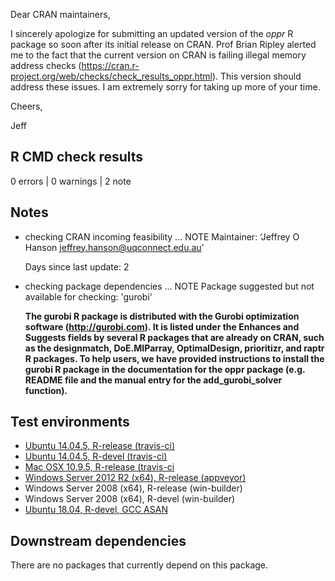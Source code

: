 Dear CRAN maintainers,

I sincerely apologize for submitting an updated version of the _oppr_ R package so soon after its initial release on CRAN. Prof Brian Ripley alerted me to the fact that the current version on CRAN is failing illegal memory address checks (https://cran.r-project.org/web/checks/check_results_oppr.html). This version should address these issues. I am extremely sorry for taking up more of your time.

Cheers,

Jeff

## R CMD check results

0 errors | 0 warnings | 2 note

## Notes

* checking CRAN incoming feasibility ... NOTE
    Maintainer: ‘Jeffrey O Hanson <jeffrey.hanson@uqconnect.edu.au>’

    Days since last update: 2

* checking package dependencies ... NOTE
    Package suggested but not available for checking: 'gurobi'

    **The gurobi R package is distributed with the Gurobi optimization software (http://gurobi.com). It is listed under the Enhances and Suggests fields by several R packages that are already on CRAN, such as the designmatch, DoE.MIParray, OptimalDesign, prioritizr, and raptr R packages. To help users, we have provided instructions to install the gurobi R package in the documentation for the oppr package (e.g. README file and the manual entry for the add_gurobi_solver function).**

## Test environments

* [Ubuntu 14.04.5, R-release (travis-ci)](https://travis-ci.org/prioritizr/oppr/builds)
* [Ubuntu 14.04.5, R-devel (travis-ci)](https://travis-ci.org/prioritizr/oppr/builds)
* [Mac OSX 10.9.5, R-release (travis-ci](https://travis-ci.org/prioritizr/oppr/builds)
* [Windows Server 2012 R2 (x64), R-release (appveyor)](https://ci.appveyor.com/project/jeffreyhanson/oppr)
* Windows Server 2008 (x64), R-release (win-builder)
* Windows Server 2008 (x64), R-devel (win-builder)
* [Ubuntu 18.04, R-devel, GCC ASAN](https://hub.docker.com/r/wch1/r-debug)

## Downstream dependencies

There are no packages that currently depend on this package.

